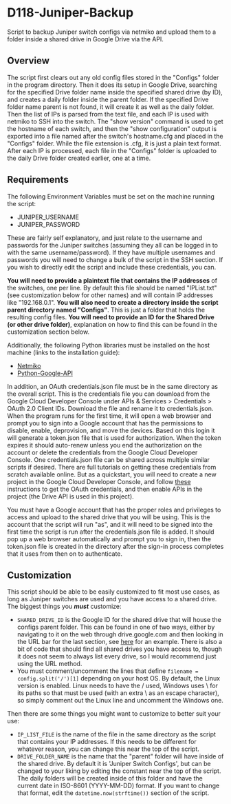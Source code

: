 
# D118-Juniper-Backup

Script to backup Juniper switch configs via netmiko and upload them to a folder inside a shared drive in Google Drive via the API.

## Overview

The script first clears out any old config files stored in the "Configs" folder in the program directory. Then it does its setup in Google Drive, searching for the specified Drive folder name inside the specified shared drive (by ID), and creates a daily folder inside the parent folder. If the specified Drive folder name parent is not found, it will create it as well as the daily folder.
Then the list of IPs is parsed from the text file, and each IP is used with netmiko to SSH into the switch. The "show version" command is used to get the hostname of each switch, and then the "show configuration" output is exported into a file named after the switch's hostname.cfg and placed in the "Configs" folder. While the file extension is .cfg, it is just a plain text format.
After each IP is processed, each file in the "Configs" folder is uploaded to the daily Drive folder created earlier, one at a time.

## Requirements

The following Environment Variables must be set on the machine running the script:

- JUNIPER_USERNAME
- JUNIPER_PASSWORD

These are fairly self explanatory, and just relate to the username and passwords for the Juniper switches (assuming they all can be logged in to with the same username/password). If they have multiple usernames and passwords you will need to change a bulk of the script in the SSH section. If you wish to directly edit the script and include these credentials, you can.

**You will need to provide a plaintext file that contains the IP addresses** of the switches, one per line. By default this file should be named "IPList.txt" (see customization below for other names) and will contain IP addresses like "192.168.0.1".
**You will also need to create a directory inside the script parent directory named "Configs"**. This is just a folder that holds the resulting config files.
**You will need to provide an ID for the Shared Drive (or other drive folder)**, explanation on how to find this can be found in the customization section below.

Additionally, the following Python libraries must be installed on the host machine (links to the installation guide):

- [Netmiko](https://github.com/ktbyers/netmiko?tab=readme-ov-file#installation)
- [Python-Google-API](https://github.com/googleapis/google-api-python-client#installation)

In addition, an OAuth credentials.json file must be in the same directory as the overall script. This is the credentials file you can download from the Google Cloud Developer Console under APIs & Services > Credentials > OAuth 2.0 Client IDs. Download the file and rename it to credentials.json. When the program runs for the first time, it will open a web browser and prompt you to sign into a Google account that has the permissions to disable, enable, deprovision, and move the devices. Based on this login it will generate a token.json file that is used for authorization. When the token expires it should auto-renew unless you end the authorization on the account or delete the credentials from the Google Cloud Developer Console. One credentials.json file can be shared across multiple similar scripts if desired. There are full tutorials on getting these credentials from scratch available online. But as a quickstart, you will need to create a new project in the Google Cloud Developer Console, and follow [these](https://developers.google.com/workspace/guides/create-credentials#desktop-app) instructions to get the OAuth credentials, and then enable APIs in the project (the Drive API is used in this project).

You must have a Google account that has the proper roles and privileges to access and upload to the shared drive that you will be using. This is the account that the script will run "as", and it will need to be signed into the first time the script is run after the credentials.json file is added. It should pop up a web browser automatically and prompt you to sign in, then the token.json file is created in the directory after the sign-in process completes that it uses from then on to authenticate.

## Customization

This script should be able to be easily customized to fit most use cases, as long as Juniper switches are used and you have access to a shared drive. The biggest things you ***must*** customize:

- `SHARED_DRIVE_ID` is the Google ID for the shared drive that will house the configs parent folder. This can be found in one of two ways, either by navigating to it on the web through drive.google.com and then looking in the URL bar for the last section, see [here](https://robindirksen.com/blog/where-do-i-get-google-drive-folder-id) for an example. There is also a bit of code that should find all shared drives you have access to, though it does not seem to always list every drive, so I would recommend just using the URL method.
- You must comment/uncomment the lines that define `filename = config.split('/')[1]` depending on your host OS. By default, the Linux version is enabled. Linux needs to have the / used, Windows uses \ for its paths so that must be used (with an extra \ as an escape character), so simply comment out the Linux line and uncomment the Windows one.

Then there are some things you might want to customize to better suit your use:

- `IP_LIST_FILE` is the name of the file in the same directory as the script that contains your IP addresses. If this needs to be different for whatever reason, you can change this near the top of the script.
- `DRIVE_FOLDER_NAME` is the name that the "parent" folder will have inside of the shared drive. By default it is 'Juniper Switch Configs', but can be changed to your liking by editing the constant near the top of the script. The daily folders will be created inside of this folder and have the current date in ISO-8601 (YYYY-MM-DD) format. If you want to change that format, edit the `datetime.now(strftime())` section of the script.
